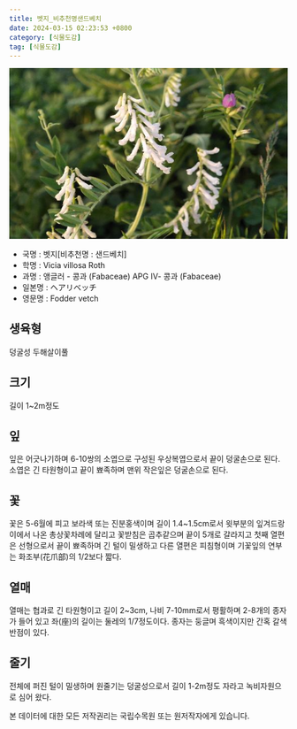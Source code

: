 ```yaml
---
title: 벳지_비추천명샌드베치
date: 2024-03-15 02:23:53 +0800
category: [식물도감]
tag: [식물도감]
---
```




![벳지[비추천명 : 샌드베치]](/assets/img/fileUpload/plants/basic/Leguminosae/Vicia/1967/1967_20160728144606036files_th2.jpg)
- 국명 : 벳지[비추천명 : 샌드베치]
- 학명 : Vicia villosa Roth
- 과명 : 앵글러 - 콩과 (Fabaceae) APG Ⅳ- 콩과 (Fabaceae)
- 일본명 : ヘアリベッチ
- 영문명 : Fodder vetch


## 생육형
덩굴성 두해살이풀
## 크기
길이 1~2m정도
## 잎
잎은 어긋나기하며 6-10쌍의 소엽으로 구성된 우상복엽으로서 끝이 덩굴손으로 된다. 소엽은 긴 타원형이고 끝이 뾰족하며 맨위 작은잎은 덩굴손으로 된다.
## 꽃
꽃은 5-6월에 피고 보라색 또는 진분홍색이며 길이 1.4~1.5cm로서 윗부분의 잎겨드랑이에서 나온 총상꽃차례에 달리고 꽃받침은 곱추같으며 끝이 5개로 갈라지고 첫째 열편은 선형으로서 끝이 뾰족하며 긴 털이 밀생하고 다른 열편은 피침형이며 기꽃잎의 연부는 화조부(花爪部)의 1/2보다 짧다.
## 열매
열매는 협과로 긴 타원형이고 길이 2~3cm, 나비 7-10mm로서 평활하며 2-8개의 종자가 들어 있고 좌(座)의 길이는 둘레의 1/7정도이다. 종자는 둥글며 흑색이지만 간혹 갈색 반점이 있다.
## 줄기
전체에 퍼진 털이 밀생하며 원줄기는 덩굴성으로서 길이 1-2m정도 자라고 녹비자원으로 심어 왔다.






본 데이터에 대한 모든 저작권리는 국립수목원 또는 원저작자에게 있습니다.
